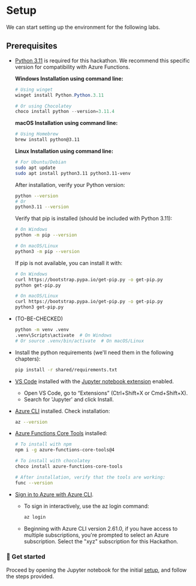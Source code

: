 # Setup

We can start setting up the environment for the following labs.

## Prerequisites

- [Python 3.11](https://www.python.org/downloads/release/python-3113/) is required for this hackathon. We recommend this specific version for compatibility with Azure Functions.

    **Windows Installation using command line:**
    ```powershell
    # Using winget
    winget install Python.Python.3.11
    
    # Or using Chocolatey
    choco install python --version=3.11.4
    ```
    
    **macOS Installation using command line:**
    ```sh
    # Using Homebrew
    brew install python@3.11
    ```
    
    **Linux Installation using command line:**
    ```sh
    # For Ubuntu/Debian
    sudo apt update
    sudo apt install python3.11 python3.11-venv
    ```

    After installation, verify your Python version:
    ```sh
    python --version
    # Or 
    python3.11 --version
    ```
    
    Verify that pip is installed (should be included with Python 3.11):
    ```sh
    # On Windows
    python -m pip --version
    
    # On macOS/Linux
    python3 -m pip --version
    ```
    
    If pip is not available, you can install it with:
    ```sh
    # On Windows
    curl https://bootstrap.pypa.io/get-pip.py -o get-pip.py
    python get-pip.py
    
    # On macOS/Linux
    curl https://bootstrap.pypa.io/get-pip.py -o get-pip.py
    python3 get-pip.py
    ```
- (TO-BE-CHECKED)

    ```sh
    python -m venv .venv
    .venv\Scripts\activate  # On Windows
    # Or source .venv/bin/activate  # On macOS/Linux
    ```

- Install the python requirements (we'll need them in the following chapters):

    ```sh
    pip install -r shared/requirements.txt
    ```

- [VS Code](https://code.visualstudio.com/) installed with the [Jupyter notebook extension](https://marketplace.visualstudio.com/items?itemName=ms-toolsai.jupyter) enabled.
  - Open VS Code, go to “Extensions” (Ctrl+Shift+X or Cmd+Shift+X).
  - Search for 'Jupyter' and click Install.
- [Azure CLI](https://learn.microsoft.com/cli/azure/install-azure-cli) installed. Check installation:

    ```sh
    az --version
    ```

- [Azure Functions Core Tools](https://learn.microsoft.com/azure/azure-functions/functions-run-local?tabs=windows%2Cisolated-process%2Cnode-v4%2Cpython-v2%2Chttp-trigger%2Ccontainer-apps&pivots=programming-language-python#install-the-azure-functions-core-tools) installed:

  ```sh
  # To install with npm
  npm i -g azure-functions-core-tools@4

  # To install with chocolatey
  choco install azure-functions-core-tools

  # After installation, verify that the tools are working:
  func --version
  ```

- [Sign in to Azure with Azure CLI](https://learn.microsoft.com/cli/azure/authenticate-azure-cli-interactively).
  - To sign in interactively, use the az login command:

    ```sh
    az login
    ```

  - Beginning with Azure CLI version 2.61.0, if you have access to multiple subscriptions, you're prompted to select an Azure subscription. Select the "xyz" subscription for this Hackathon.

### 🚀 Get started

Proceed by opening the Jupyter notebook for the initial [setup](./setup.ipynb), and follow the steps provided.
